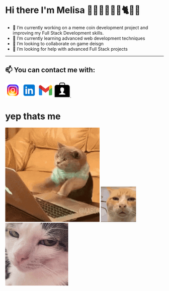 Hi there I'm Melisa 💁‍♀👩‍💻🛵🤸🐈🌸👋
======

- 🔭 I’m currently working on a meme coin development project and improving my Full Stack Development skills.                                                              
- 🌱 I’m currently learning advanced web development techniques
- 👯 I’m looking to collaborate on game deisgn 
- 🤔 I’m looking for help with advanced Full Stack projects
----------
 📫 You can contact me with:
----------
  [![Instagram](icons8-instagram-48.png)](https://www.instagram.com/melimlissaa)
  [![LinkedIn](icons8-linkedin-logo-48.png)](https://www.linkedin.com/in/melisa-k%C4%B1l%C4%B1%C3%A7-16a356228/)
  [![Gmail](icons8-gmail-48.png)](mailto:klc.melimlissaa@gmail.com)
  [![Portfolio](icons8-portfolio-50.png)](https://magic-portfolio-ten.vercel.app).
  
yep thats me
======
![Noon](cat-computer.gif)    ![Night](cat-annoyed.gif)  ![Night](crunchy-cat-monkeycatluna.gif)

